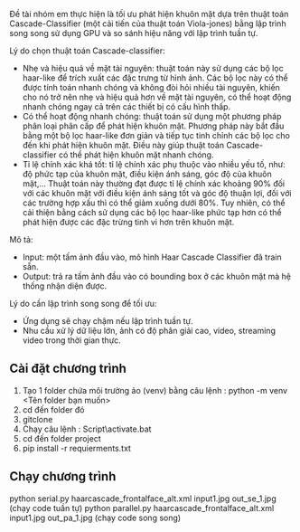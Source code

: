 Đề tài nhóm em thực hiện là tối ưu phát hiện khuôn mặt dựa trên thuật toán Cascade-Classifier (một cải tiến của thuật toán Viola-jones) bằng lập trình song song sử dụng GPU và so sánh hiệu năng với lập trình tuần tự.

Lý do chọn thuật toán Cascade-classifier:
-	Nhẹ và hiệu quả về mặt tài nguyên: thuật toán này sử dụng các bộ lọc haar-like để trích xuất các đặc trưng từ hình ảnh. Các bộ lọc này có thể được tính toán nhanh chóng và không đòi hỏi nhiều tài nguyên, khiến cho nó trở nên nhẹ và hiệu quả hơn về mặt tài nguyên, có thể hoạt động nhanh chóng ngay cả trên các thiết bị có cấu hình thấp.
-	Có thể hoạt động nhanh chóng: thuật toán sử dụng một phương pháp phân loại phân cấp để phát hiện khuôn mặt. Phương pháp này bắt đầu bằng một bộ lọc haar-like đơn giản và tiếp tục tinh chỉnh các bộ lọc cho đến khi phát hiện khuôn mặt. Điều này giúp thuật toán Cascade-classifier có thể phát hiện khuôn mặt nhanh chóng.
-	Tỉ lệ chính xác khá tốt: tỉ lệ chính xác phụ thuộc vào nhiều yếu tố, như: độ phức tạp của khuôn mặt, điều kiện ánh sáng, góc độ của khuôn mặt,... Thuật toán này thường đạt được tỉ lệ chính xác khoảng 90% đối với các khuôn mặt với điều kiện ánh sáng tốt và góc độ thuận lợi, đối với các trường hợp xấu thì có thể giảm xuống dưới 80%. Tuy nhiên, có thể cải thiện bằng cách sử dụng các bộ lọc haar-like phức tạp hơn có thể phát hiện được các đặc trừng tinh vi hơn trên khuôn mặt.

Mô tả:
-	Input: một tấm ảnh đầu vào, mô hình Haar Cascade Classifier đã train sẵn.
-	Output: trả ra tấm ảnh đầu vào có bounding box ở các khuôn mặt mà hệ thống nhận diện được.
  
Lý do cần lập trình song song để tối ưu:
-	Ứng dụng sẽ chạy chậm nếu lập trình tuần tự.
-	Nhu cầu xử lý dữ liệu lớn, ảnh có độ phân giải cao, video, streaming video trong thời gian thực.

## Cài đặt chương trình
1. Tạo 1 folder chứa môi trường ảo (venv) bằng câu lệnh : python -m venv <Tên folder bạn muốn>
2. cd đến folder đó 
3. gitclone 
4. Chạy câu lệnh : Script\activate.bat
5. cd đến folder project
6. pip install -r requierments.txt
## Chạy chương trình
python serial.py haarcascade_frontalface_alt.xml input1.jpg out_se_1.jpg (chạy code tuần tự)
python parallel.py haarcascade_frontalface_alt.xml input1.jpg out_pa_1.jpg (chạy code song song)
